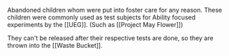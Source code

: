 Abandoned children whom were put into foster care for any reason. These children were commonly used as test subjects for Ability focused experiments by the [[UEG]]. (Such as [[Project May Flower]]) 

They can't be released after their respective tests are done, so they are thrown into the [[Waste Bucket]].